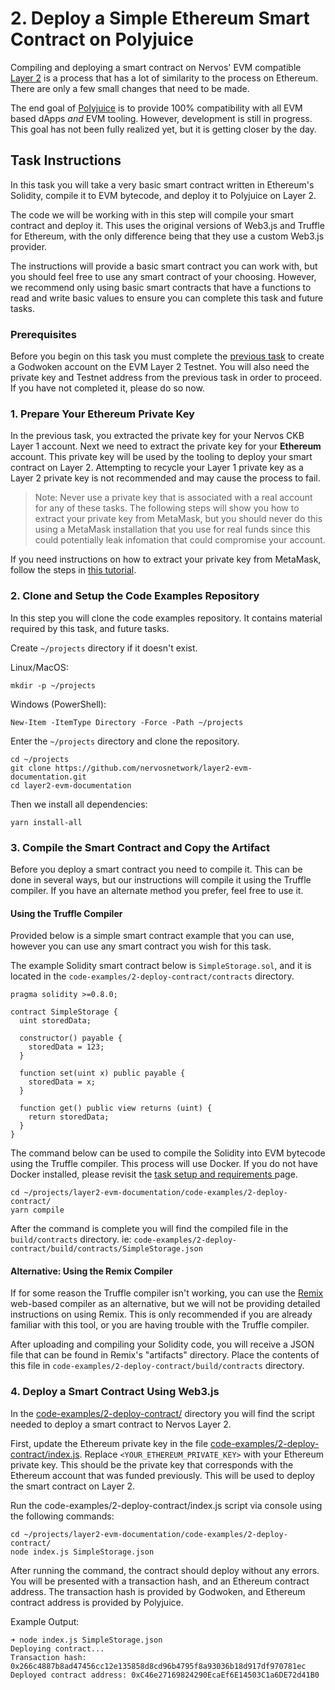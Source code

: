 # 2. Deploy a Simple Ethereum Smart Contract on Polyjuice

Compiling and deploying a smart contract on Nervos' EVM compatible [Layer 2](../concept-explainers/structure.md#layer-1-layer-2) is a process that has a lot of similarity to the process on Ethereum. There are only a few small changes that need to be made.

The end goal of [Polyjuice](../concept-explainers/frameworks.md#polyjuice) is to provide 100% compatibility with all EVM based dApps _and_ EVM tooling. However, development is still in progress. This goal has not been fully realized yet, but it is getting closer by the day.

## Task Instructions

In this task you will take a very basic smart contract written in Ethereum's Solidity, compile it to EVM bytecode, and deploy it to Polyjuice on Layer 2.

The code we will be working with in this step will compile your smart contract and deploy it. This uses the original versions of Web3.js and Truffle for Ethereum, with the only difference being that they use a custom Web3.js provider.

The instructions will provide a basic smart contract you can work with, but you should feel free to use any smart contract of your choosing. However, we recommend only using basic smart contracts that have a functions to read and write basic values to ensure you can complete this task and future tasks.

### Prerequisites

Before you begin on this task you must complete the [previous task](1.create.godwoken.account.md) to create a Godwoken account on the EVM Layer 2 Testnet. You will also need the private key and Testnet address from the previous task in order to proceed. If you have not completed it, please do so now.

### 1. Prepare Your Ethereum Private Key

In the previous task, you extracted the private key for your Nervos CKB Layer 1 account. Next we need to extract the private key for your **Ethereum** account. This private key will be used by the tooling to deploy your smart contract on Layer 2. Attempting to recycle your Layer 1 private key as a Layer 2 private key is not recommended and may cause the process to fail.

> Note: Never use a private key that is associated with a real account for any of these tasks. The following steps will show you how to extract your private key from MetaMask, but you should never do this using a MetaMask installation that you use for real funds since this could potentially leak infomation that could compromise your account.

If you need instructions on how to extract your private key from MetaMask, follow the steps in [this tutorial](../component-tutorials/5.extract.ethereum.private.key.md).

### 2. Clone and Setup the Code Examples Repository

In this step you will clone the code examples repository. It contains material required by this task, and future tasks.

Create `~/projects` directory if it doesn't exist.

Linux/MacOS:

```
mkdir -p ~/projects
```

Windows (PowerShell):

```
New-Item -ItemType Directory -Force -Path ~/projects
```

Enter the `~/projects` directory and clone the repository.

```
cd ~/projects
git clone https://github.com/nervosnetwork/layer2-evm-documentation.git
cd layer2-evm-documentation
```

Then we install all dependencies:

```
yarn install-all
```

### 3. Compile the Smart Contract and Copy the Artifact

Before you deploy a smart contract you need to compile it. This can be done in several ways, but our instructions will compile it using the Truffle compiler. If you have an alternate method you prefer, feel free to use it.

#### Using the Truffle Compiler

Provided below is a simple smart contract example that you can use, however you can use any smart contract you wish for this task.

The example Solidity smart contract below is `SimpleStorage.sol`, and it is located in the `code-examples/2-deploy-contract/contracts` directory.

```solidity
pragma solidity >=0.8.0;

contract SimpleStorage {
  uint storedData;

  constructor() payable {
    storedData = 123;
  }

  function set(uint x) public payable {
    storedData = x;
  }

  function get() public view returns (uint) {
    return storedData;
  }
}
```

The command below can be used to compile the Solidity into EVM bytecode using the Truffle compiler. This process will use Docker. If you do not have Docker installed, please revisit the [task setup and requirements ](../task-setup-and-requirements.md)page.

```
cd ~/projects/layer2-evm-documentation/code-examples/2-deploy-contract/
yarn compile
```

After the command is complete you will find the compiled file in the `build/contracts` directory. ie: `code-examples/2-deploy-contract/build/contracts/SimpleStorage.json`

#### Alternative: Using the Remix Compiler

If for some reason the Truffle compiler isn't working, you can use the [Remix](http://remix.ethereum.org) web-based compiler as an alternative, but we will not be providing detailed instructions on using Remix. This is only recommended if you are already familiar with this tool, or you are having trouble with the Truffle compiler.

After uploading and compiling your Solidity code, you will receive a JSON file that can be found in Remix's "artifacts" directory. Place the contents of this file in `code-examples/2-deploy-contract/build/contracts` directory.

### 4. Deploy a Smart Contract Using Web3.js

In the [code-examples/2-deploy-contract/](https://github.com/nervosnetwork/layer2-evm-documentation/tree/master/code-examples/2-deploy-contract) directory you will find the script needed to deploy a smart contract to Nervos Layer 2.

First, update the Ethereum private key in the file [code-examples/2-deploy-contract/index.js](../code-examples/2-deploy-contract/index.js). Replace `<YOUR_ETHEREUM_PRIVATE_KEY>` with your Ethereum private key. This should be the private key that corresponds with the Ethereum account that was funded previously. This will be used to deploy the smart contract on Layer 2.

Run the code-examples/2-deploy-contract/index.js script via console using the following commands:

```
cd ~/projects/layer2-evm-documentation/code-examples/2-deploy-contract/
node index.js SimpleStorage.json
```

After running the command, the contract should deploy without any errors. You will be presented with a transaction hash, and an Ethereum contract address. The transaction hash is provided by Godwoken, and Ethereum contract address is provided by Polyjuice.

Example Output:

```
➜ node index.js SimpleStorage.json
Deploying contract...
Transaction hash: 0x266c4887b8ad47456cc12e135858d8cd96b4795f8a93036b18d917df970781ec
Deployed contract address: 0xC46e27169824290EcaEf6E14503C1a6DE72d41B0
```
